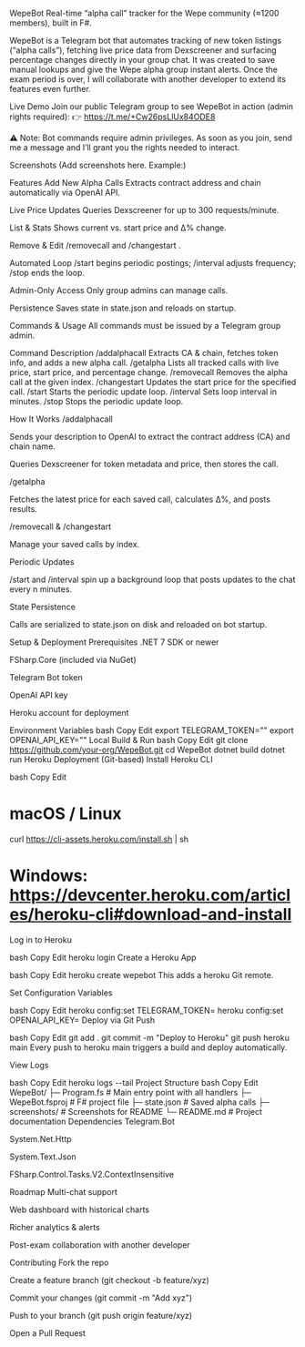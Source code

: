 WepeBot
Real-time “alpha call” tracker for the Wepe community (≈1200 members), built in F#.

WepeBot is a Telegram bot that automates tracking of new token listings (“alpha calls”), fetching live price data from Dexscreener and surfacing percentage changes directly in your group chat. It was created to save manual lookups and give the Wepe alpha group instant alerts. Once the exam period is over, I will collaborate with another developer to extend its features even further.

Live Demo
Join our public Telegram group to see WepeBot in action (admin rights required):
👉 https://t.me/+Cw26psLlUx84ODE8

⚠️ Note: Bot commands require admin privileges. As soon as you join, send me a message and I’ll grant you the rights needed to interact.

Screenshots
(Add screenshots here. Example:)


Features
Add New Alpha Calls
Extracts contract address and chain automatically via OpenAI API.

Live Price Updates
Queries Dexscreener for up to 300 requests/minute.

List & Stats
Shows current vs. start price and Δ% change.

Remove & Edit
/removecall <index> and /changestart <index> <price>.

Automated Loop
/start begins periodic postings; /interval <minutes> adjusts frequency; /stop ends the loop.

Admin-Only Access
Only group admins can manage calls.

Persistence
Saves state in state.json and reloads on startup.

Commands & Usage
All commands must be issued by a Telegram group admin.

Command	Description
/addalphacall <description>	Extracts CA & chain, fetches token info, and adds a new alpha call.
/getalpha	Lists all tracked calls with live price, start price, and percentage change.
/removecall <index>	Removes the alpha call at the given index.
/changestart <index> <price>	Updates the start price for the specified call.
/start	Starts the periodic update loop.
/interval <minutes>	Sets loop interval in minutes.
/stop	Stops the periodic update loop.

How It Works
/addalphacall

Sends your description to OpenAI to extract the contract address (CA) and chain name.

Queries Dexscreener for token metadata and price, then stores the call.

/getalpha

Fetches the latest price for each saved call, calculates Δ%, and posts results.

/removecall & /changestart

Manage your saved calls by index.

Periodic Updates

/start and /interval spin up a background loop that posts updates to the chat every n minutes.

State Persistence

Calls are serialized to state.json on disk and reloaded on bot startup.

Setup & Deployment
Prerequisites
.NET 7 SDK or newer

FSharp.Core (included via NuGet)

Telegram Bot token

OpenAI API key

Heroku account for deployment

Environment Variables
bash
Copy
Edit
export TELEGRAM_TOKEN="<your-telegram-bot-token>"
export OPENAI_API_KEY="<your-openai-api-key>"
Local Build & Run
bash
Copy
Edit
git clone https://github.com/your-org/WepeBot.git
cd WepeBot
dotnet build
dotnet run
Heroku Deployment (Git-based)
Install Heroku CLI

bash
Copy
Edit
# macOS / Linux
curl https://cli-assets.heroku.com/install.sh | sh

# Windows: https://devcenter.heroku.com/articles/heroku-cli#download-and-install
Log in to Heroku

bash
Copy
Edit
heroku login
Create a Heroku App

bash
Copy
Edit
heroku create wepebot
This adds a heroku Git remote.

Set Configuration Variables

bash
Copy
Edit
heroku config:set TELEGRAM_TOKEN=<your-telegram-token>
heroku config:set OPENAI_API_KEY=<your-openai-api-key>
Deploy via Git Push

bash
Copy
Edit
git add .
git commit -m "Deploy to Heroku"
git push heroku main
Every push to heroku main triggers a build and deploy automatically.

View Logs

bash
Copy
Edit
heroku logs --tail
Project Structure
bash
Copy
Edit
WepeBot/
├─ Program.fs          # Main entry point with all handlers
├─ WepeBot.fsproj      # F# project file
├─ state.json          # Saved alpha calls
├─ screenshots/        # Screenshots for README
└─ README.md           # Project documentation
Dependencies
Telegram.Bot

System.Net.Http

System.Text.Json

FSharp.Control.Tasks.V2.ContextInsensitive

Roadmap
Multi-chat support

Web dashboard with historical charts

Richer analytics & alerts

Post-exam collaboration with another developer

Contributing
Fork the repo

Create a feature branch (git checkout -b feature/xyz)

Commit your changes (git commit -m "Add xyz")

Push to your branch (git push origin feature/xyz)

Open a Pull Request
